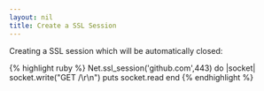 ```yaml
---
layout: nil
title: Create a SSL Session
---
```


Creating a SSL session which will be automatically closed:

{% highlight ruby %}
Net.ssl_session('github.com',443) do |socket|
  socket.write("GET /\r\n")
  puts socket.read
end
{% endhighlight %}
